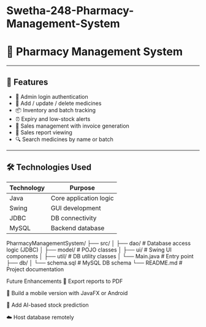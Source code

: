 # Swetha-248-Pharmacy-Management-System
# 💊 Pharmacy Management System

---

## 📌 Features

- 🔐 Admin login authentication
- 💊 Add / update / delete medicines
- 📦 Inventory and batch tracking
- ⏰ Expiry and low-stock alerts
- 🧾 Sales management with invoice generation
- 📜 Sales report viewing
- 🔍 Search medicines by name or batch

---

## 🛠 Technologies Used

| Technology | Purpose               |
|------------|------------------------|
| Java       | Core application logic |
| Swing      | GUI development         |
| JDBC       | DB connectivity         |
| MySQL      | Backend database        |
PharmacyManagementSystem/
├── src/
│ ├── dao/ # Database access logic (JDBC)
│ ├── model/ # POJO classes
│ ├── ui/ # Swing UI components
│ ├── util/ # DB utility classes
│ └── Main.java # Entry point
├── db/
│ └── schema.sql # MySQL DB schema
└── README.md # Project documentation

Future Enhancements
📄 Export reports to PDF

📱 Build a mobile version with JavaFX or Android

🧠 Add AI-based stock prediction

☁️ Host database remotely
